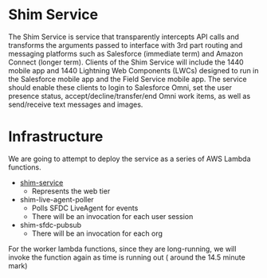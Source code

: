 # Shim Service

The Shim Service is service that transparently intercepts API calls and transforms the arguments passed to
interface with 3rd part routing and messaging platforms such as Salesforce (immediate term) and Amazon Connect (longer
term). Clients of the Shim Service will include the 1440 mobile app and 1440 Lightning Web Components (LWCs) designed to
run in the Salesforce mobile app and the Field Service mobile app. The service should enable these clients to login to
Salesforce Omni, set the user presence status, accept/decline/transfer/end Omni work items, as well as send/receive text
messages and images.

# Infrastructure

We are going to attempt to deploy the service as a series of AWS Lambda functions.

* [shim-service](python/shim-service)
    * Represents the web tier
* shim-live-agent-poller
    * Polls SFDC LiveAgent for events
    * There will be an invocation for each user session
* shim-sfdc-pubsub
    * There will be an invocation for each org

For the worker lambda functions, since they are long-running, we will invoke the function again as time is running out (
around the 14.5 minute mark)




